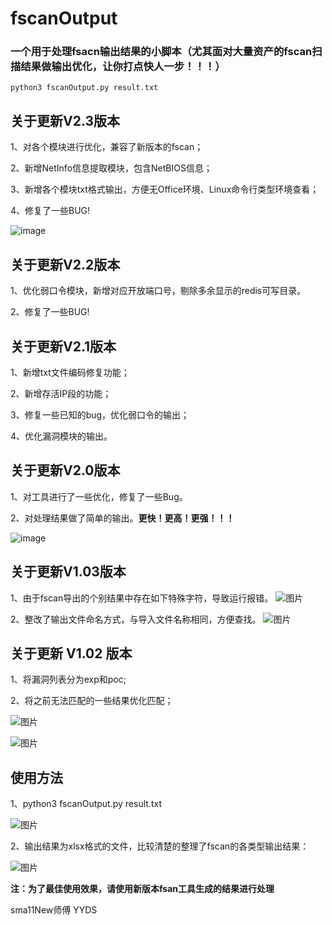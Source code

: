 # fscanOutput

### 一个用于处理fsacn输出结果的小脚本（尤其面对大量资产的fscan扫描结果做输出优化，**让你打点快人一步！！！**）

`python3 fscanOutput.py result.txt`

## 关于更新V2.3版本

1、对各个模块进行优化，兼容了新版本的fscan；

2、新增NetInfo信息提取模块，包含NetBIOS信息；

3、新增各个模块txt格式输出，方便无Office环境、Linux命令行类型环境查看；

4、修复了一些BUG!

![image](https://github.com/ZororoZ/fscanOutput/assets/46238787/d5a3b48e-4816-49ef-bc64-1605859c6d34)


## 关于更新V2.2版本

1、优化弱口令模块，新增对应开放端口号，剔除多余显示的redis可写目录。

2、修复了一些BUG!

## 关于更新V2.1版本

1、新增txt文件编码修复功能；

2、新增存活IP段的功能；

3、修复一些已知的bug，优化弱口令的输出；

4、优化漏洞模块的输出。


## 关于更新V2.0版本

1、对工具进行了一些优化，修复了一些Bug。

2、对处理结果做了简单的输出。**更快！更高！更强！！！**

![image](https://user-images.githubusercontent.com/46238787/197140508-617a9758-837e-4350-bf99-7027f6e717db.png)

## 关于更新V1.03版本

1、由于fscan导出的个别结果中存在如下特殊字符，导致运行报错。
![图片](https://user-images.githubusercontent.com/46238787/181872469-af304c06-321d-4096-b211-0f995d8c0ed4.png)

2、整改了输出文件命名方式，与导入文件名称相同，方便查找。
![图片](https://user-images.githubusercontent.com/46238787/181872698-4d47653d-cd6f-4d52-a615-f9fed4b45987.png)


## 关于更新 V1.02 版本

1、将漏洞列表分为exp和poc;

2、将之前无法匹配的一些结果优化匹配；

![图片](https://user-images.githubusercontent.com/46238787/174651191-2f3d0fbf-2358-40b9-9bbc-047beb27e0a9.png)

![图片](https://user-images.githubusercontent.com/46238787/174651252-22edc59f-3b87-48cc-9fde-6dcabf343568.png)


## 使用方法

1、python3 fscanOutput.py result.txt

![图片](https://user-images.githubusercontent.com/46238787/174651780-484454d7-25e6-4fc2-a3db-ac0fbd07a6af.png)


2、输出结果为xlsx格式的文件，比较清楚的整理了fscan的各类型输出结果：

![图片](https://user-images.githubusercontent.com/46238787/160351612-00308a30-2241-4924-988c-8b9f063f9d76.png)

**注：为了最佳使用效果，请使用新版本fsan工具生成的结果进行处理**

sma11New师傅 YYDS
